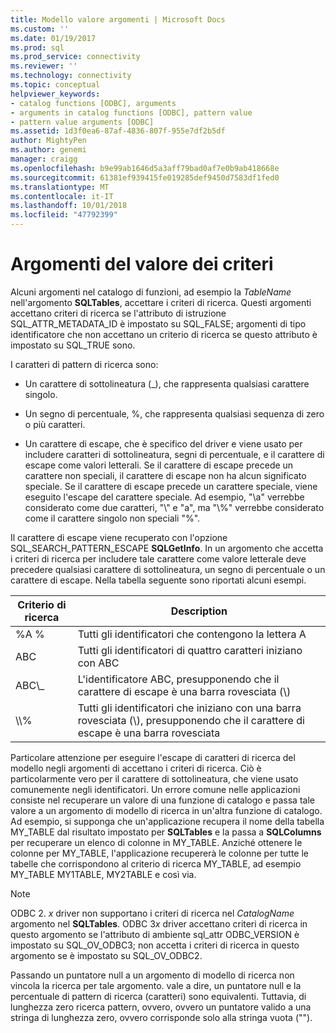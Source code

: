 ```yaml
---
title: Modello valore argomenti | Microsoft Docs
ms.custom: ''
ms.date: 01/19/2017
ms.prod: sql
ms.prod_service: connectivity
ms.reviewer: ''
ms.technology: connectivity
ms.topic: conceptual
helpviewer_keywords:
- catalog functions [ODBC], arguments
- arguments in catalog functions [ODBC], pattern value
- pattern value arguments [ODBC]
ms.assetid: 1d3f0ea6-87af-4836-807f-955e7df2b5df
author: MightyPen
ms.author: genemi
manager: craigg
ms.openlocfilehash: b9e99ab1646d5a3aff79bad0af7e0b9ab418668e
ms.sourcegitcommit: 61381ef939415fe019285def9450d7583df1fed0
ms.translationtype: MT
ms.contentlocale: it-IT
ms.lasthandoff: 10/01/2018
ms.locfileid: "47792399"
---
```

# <a name="pattern-value-arguments"></a>Argomenti del valore dei criteri
Alcuni argomenti nel catalogo di funzioni, ad esempio la *TableName* nell'argomento **SQLTables**, accettare i criteri di ricerca. Questi argomenti accettano criteri di ricerca se l'attributo di istruzione SQL_ATTR_METADATA_ID è impostato su SQL_FALSE; argomenti di tipo identificatore che non accettano un criterio di ricerca se questo attributo è impostato su SQL_TRUE sono.  
  
 I caratteri di pattern di ricerca sono:  
  
-   Un carattere di sottolineatura (_), che rappresenta qualsiasi carattere singolo.  
  
-   Un segno di percentuale, %, che rappresenta qualsiasi sequenza di zero o più caratteri.  
  
-   Un carattere di escape, che è specifico del driver e viene usato per includere caratteri di sottolineatura, segni di percentuale, e il carattere di escape come valori letterali. Se il carattere di escape precede un carattere non speciali, il carattere di escape non ha alcun significato speciale. Se il carattere di escape precede un carattere speciale, viene eseguito l'escape del carattere speciale. Ad esempio, "\a" verrebbe considerato come due caratteri, "\\" e "a", ma "\\%" verrebbe considerato come il carattere singolo non speciali "%".  
  
 Il carattere di escape viene recuperato con l'opzione SQL_SEARCH_PATTERN_ESCAPE **SQLGetInfo**. In un argomento che accetta i criteri di ricerca per includere tale carattere come valore letterale deve precedere qualsiasi carattere di sottolineatura, un segno di percentuale o un carattere di escape. Nella tabella seguente sono riportati alcuni esempi.  
  
|Criterio di ricerca|Description|  
|--------------------|-----------------|  
|%A %|Tutti gli identificatori che contengono la lettera A|  
|ABC|Tutti gli identificatori di quattro caratteri iniziano con ABC|  
|ABC\\_|L'identificatore ABC, presupponendo che il carattere di escape è una barra rovesciata (\\)|  
|\\\\%|Tutti gli identificatori che iniziano con una barra rovesciata (\\), presupponendo che il carattere di escape è una barra rovesciata|  
  
 Particolare attenzione per eseguire l'escape di caratteri di ricerca del modello negli argomenti di accettano i criteri di ricerca. Ciò è particolarmente vero per il carattere di sottolineatura, che viene usato comunemente negli identificatori. Un errore comune nelle applicazioni consiste nel recuperare un valore di una funzione di catalogo e passa tale valore a un argomento di modello di ricerca in un'altra funzione di catalogo. Ad esempio, si supponga che un'applicazione recupera il nome della tabella MY_TABLE dal risultato impostato per **SQLTables** e la passa a **SQLColumns** per recuperare un elenco di colonne in MY_TABLE. Anziché ottenere le colonne per MY_TABLE, l'applicazione recupererà le colonne per tutte le tabelle che corrispondono al criterio di ricerca MY_TABLE, ad esempio MY_TABLE MY1TABLE, MY2TABLE e così via.  
  
> [!NOTE]  
>  ODBC 2. *x* driver non supportano i criteri di ricerca nel *CatalogName* argomento nel **SQLTables**. ODBC 3*x* driver accettano criteri di ricerca in questo argomento se l'attributo di ambiente sql_attr ODBC_VERSION è impostato su SQL_OV_ODBC3; non accetta i criteri di ricerca in questo argomento se è impostato su SQL_OV_ODBC2.  
  
 Passando un puntatore null a un argomento di modello di ricerca non vincola la ricerca per tale argomento. vale a dire, un puntatore null e la percentuale di pattern di ricerca (caratteri) sono equivalenti. Tuttavia, di lunghezza zero ricerca pattern, ovvero, ovvero un puntatore valido a una stringa di lunghezza zero, ovvero corrisponde solo alla stringa vuota ("").
